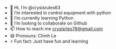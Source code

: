 - 👋 Hi, I’m @crysisrules63
- 👀 I’m interested in control equipment with python
- 🌱 I’m currently learning Python
- 💞️ I’m looking to collaborate on Github
- 📫 How to reach me crysisrles78@gmail.com
- 😄 Pronouns: Chinh Le
- ⚡ Fun fact: Just have fun and learning

<!---
crysisrules63/crysisrules63 is a ✨ special ✨ repository because its `README.md` (this file) appears on your GitHub profile.
You can click the Preview link to take a look at your changes.
--->
